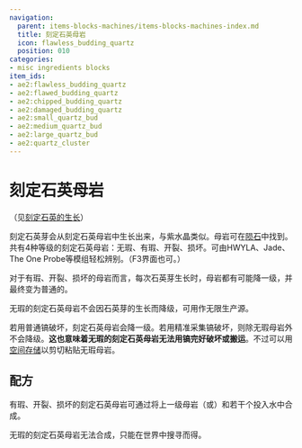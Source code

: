 ```yaml
---
navigation:
  parent: items-blocks-machines/items-blocks-machines-index.md
  title: 刻定石英母岩
  icon: flawless_budding_quartz
  position: 010
categories:
- misc ingredients blocks
item_ids:
- ae2:flawless_budding_quartz
- ae2:flawed_budding_quartz
- ae2:chipped_budding_quartz
- ae2:damaged_budding_quartz
- ae2:small_quartz_bud
- ae2:medium_quartz_bud
- ae2:large_quartz_bud
- ae2:quartz_cluster
---
```


# 刻定石英母岩

（见[刻定石英的生长](../ae2-mechanics/certus-growth.md)）

<GameScene zoom="4" background="transparent">
  <ImportStructure src="../assets/assemblies/budding_blocks.snbt" />
  <IsometricCamera yaw="195" pitch="30" />
</GameScene>

刻定石英芽会从刻定石英母岩中生长出来，与紫水晶类似。母岩可在[陨石](../ae2-mechanics/meteorites.md)中找到。共有4种等级的刻定石英母岩：无瑕、有瑕、开裂、损坏。可由HWYLA、Jade、The One Probe等模组轻松辨别。（F3界面也可。）

对于有瑕、开裂、损坏的母岩而言，每次石英芽生长时，母岩都有可能降一级，并最终变为普通的<ItemLink id="quartz_block" />。

无瑕的刻定石英母岩不会因石英芽的生长而降级，可用作无限生产源。

若用普通镐破坏，刻定石英母岩会降一级。若用精准采集镐破坏，则除无瑕母岩外不会降级。**这也意味着无瑕的刻定石英母岩无法用镐完好破坏或搬运**。不过可以用[空间存储](../ae2-mechanics/spatial-io.md)以剪切粘贴无瑕母岩。

## 配方

有瑕、开裂、损坏的刻定石英母岩可通过将上一级母岩（或<ItemLink id="quartz_block" />）和若干个<ItemLink id="charged_certus_quartz_crystal" />投入水中合成。

无瑕的刻定石英母岩无法合成，只能在世界中搜寻而得。

<Row>
  <RecipeFor id="damaged_budding_quartz" />

  <RecipeFor id="chipped_budding_quartz" />

  <RecipeFor id="flawed_budding_quartz" />
</Row>
